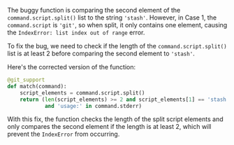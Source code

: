 The buggy function is comparing the second element of the `command.script.split()` list to the string `'stash'`. However, in Case 1, the `command.script` is `'git'`, so when split, it only contains one element, causing the `IndexError: list index out of range` error.

To fix the bug, we need to check if the length of the `command.script.split()` list is at least 2 before comparing the second element to `'stash'`.

Here's the corrected version of the function:
```python
@git_support
def match(command):
    script_elements = command.script.split()
    return (len(script_elements) >= 2 and script_elements[1] == 'stash'
            and 'usage:' in command.stderr)
```

With this fix, the function checks the length of the split script elements and only compares the second element if the length is at least 2, which will prevent the `IndexError` from occurring.